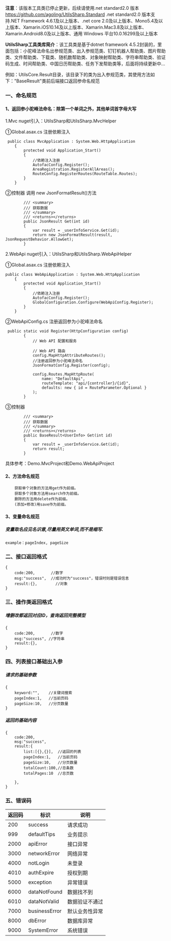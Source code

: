 **注意**：该版本工具类已停止更新，后续请使用.net standard2.0 版本 https://github.com/agoling/UtilsSharp.Standard  .net standard2.0 版本支持.NET Framework 4.6.1及以上版本、.net core 2.0及以上版本、Mono5.4及以上版本、Xamarin.iOS10.14及以上版本、Xamarin.Mac3.8及以上版本、Xamarin.Android8.0及以上版本、通用 Windows 平台10.0.16299及以上版本 

**UtilsSharp工具类库简介**：该工具类是基于dotnet framework 4.5.2封装的，里面包括：小驼峰法命名出参规范类、出入参规范类、钉钉机器人帮助类、图片帮助类、文件帮助类、下载类、随机数帮助类、对象映射帮助类、字符串帮助类、验证码生成、时间帮助类、中国日历帮助类、任务下发帮助类等，后面将持续更新中…

例如：UtilsCore.Result目录，该目录下的类为出入参规范类，其使用方法如下："BaseResult"类前后端接口返回参命名规范
 
### 一、命名规范

#### 1、返回参小驼峰法命名：除第一个单词之外，其他单词首字母大写

1.Mvc nuget引入：UtilsSharp和UtilsSharp.MvcHelper

①Global.asax.cs 注册依赖注入

```
 public class MvcApplication : System.Web.HttpApplication
    {
        protected void Application_Start()
        {
            //依赖注入注册
            AutofacConfig.Register();
            AreaRegistration.RegisterAllAreas();
            RouteConfig.RegisterRoutes(RouteTable.Routes);
        }
    }
```

②控制器 调用 new JsonFormatResult()方法
```
        /// <summary>
        /// 获取数据
        /// </summary>
        /// <returns></returns>
        public JsonResult Get(int id)
        {
            var result = _userInfoService.Get(id);
            return new JsonFormatResult(result, JsonRequestBehavior.AllowGet);
        }

```
2.WebApi nuget引入：UtilsSharp和UtilsSharp.WebApiHelper

①Global.asax.cs 注册依赖注入
```
public class WebApiApplication : System.Web.HttpApplication
    {
        protected void Application_Start()
        {
            //依赖注入注册
            AutofacConfig.Register();
            GlobalConfiguration.Configure(WebApiConfig.Register);
        }
    }
```
②WebApiConfig.cs 注册返回参为小驼峰法命名

```
 public static void Register(HttpConfiguration config)
        {
            // Web API 配置和服务

            // Web API 路由
            config.MapHttpAttributeRoutes();
            //注册返回参为小驼峰法命名
            JsonFormatConfig.Register(config);

            config.Routes.MapHttpRoute(
                name: "DefaultApi",
                routeTemplate: "api/{controller}/{id}",
                defaults: new { id = RouteParameter.Optional }
            );
        }
```
③控制器

```
        /// <summary>
        /// 获取数据
        /// </summary>
        /// <returns></returns>
        public BaseResult<UserInfo> Get(int id)
        {
            var result = _userInfoService.Get(id);
            return result;
        }
```
具体参考：Demo.MvcProject和Demo.WebApiProject


#### 2、方法命名规范
```
    获取单个对象的方法用get作为前缀。
    获取多个对象方法用search作为前缀。
    删除的方法用delete作为前缀。
    (添加+修改)用save作为前缀。
```
#### 3、变量命名规范
##### 变量取名应见名识意,尽量用英文单词,而不是缩写.
```
example：pageIndex, pageSize
```

### 二、接口返回格式

```
{
    code:200,       //数字
    msg:"success",  //成功时为"success"，错误时则是错误信息
    result:{},        //对象
}
```
### 三、操作类返回格式

##### 增删改都返回对应ID，查询返回完整模型
```
{
    code:200,       //数字
    msg:"success", //字符串
    result:{},
}
```

### 四、列表接口基础出入参

##### 请求的基础参数
```
{
    keyword:"",    //关键词搜索
    pageIndex:1,   //当前页码
    pageSize:10,   //分页数量
}
```

##### 返回的基础内容
```
{
    code:200, 
    msg:"success",
    result:{
        list:[{},{}],  //返回的列表
        pageIndex:1,   //当前页码
        pageSize:10,   //分页数量
        totalCount:100,//总条数
        totalPages:10  //总页数 
        
    },
}
```
### 五、错误码

返回码 | 标识 |  说明  
-|-|-
200|success|请求成功
999|defaultTips|业务提示
2000|apiError|接口异常
3000|networkError|网络异常
4000|notLogin|未登录
4010|authExpire|授权到期
5000|exception|异常错误
6000|dataNotFound|数据找不到
6010|dataNotValid|数据验证不通过
7000|businessError|默认业务性异常
8000|dbError|数据库异常
9000|SystemError|系统错误

